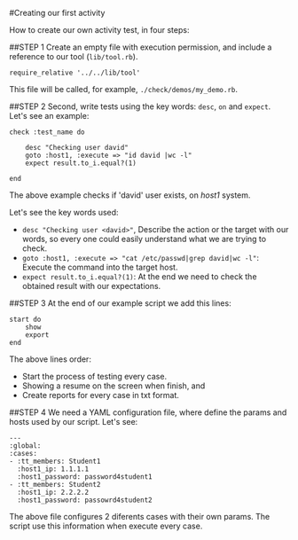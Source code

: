 
#Creating our first activity

How to create our own activity test, in four steps:

##STEP 1
Create an empty file with execution permission, and include a 
reference to our tool (`lib/tool.rb`).

    require_relative '../../lib/tool'

This file will be called, for example, `./check/demos/my_demo.rb`.

##STEP 2
Second, write tests using the key words: `desc`, `on` and `expect`.
Let's see an example:

```
check :test_name do

	desc "Checking user david"
	goto :host1, :execute => "id david |wc -l"
	expect result.to_i.equal?(1)
	
end
```

The above example checks if 'david' user exists, on *host1* system.

Let's see the key words used:
* `desc "Checking user <david>"`, Describe the action or the target 
with our words, so every one could easily understand what we are trying
to check.
* `goto :host1, :execute => "cat /etc/passwd|grep david|wc -l"`: Execute the command 
into the target host.
* `expect result.to_i.equal?(1)`: At the end we need to check the obtained 
result with our expectations.

##STEP 3
At the end of our example script we add this lines:
```
start do
	show
	export
end
```
The above lines order:
* Start the process of testing every case.
* Showing a resume on the screen when finish, and 
* Create reports for every case in txt format.

##STEP 4
We need a YAML configuration file, where define the params and hosts used
by our script. Let's see:

```
---
:global:
:cases:
- :tt_members: Student1
  :host1_ip: 1.1.1.1
  :host1_password: password4student1
- :tt_members: Student2
  :host1_ip: 2.2.2.2
  :host1_password: passowrd4student2
```
The above file configures 2 diferents cases with their own params. The script
use this information when execute every case.
